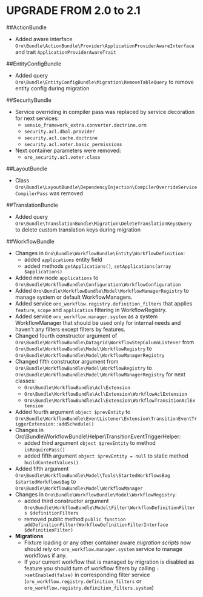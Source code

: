 UPGRADE FROM 2.0 to 2.1
========================

##ActionBundle
- Added aware interface `Oro\Bundle\ActionBundle\Provider\ApplicationProviderAwareInterface` and trait `ApplicationProviderAwareTrait`

##EntityConfigBundle
- Added query `Oro\Bundle\EntityConfigBundle\Migration\RemoveTableQuery` to remove entity config during migration

##SecurityBundle
- Service overriding in compiler pass was replaced by service decoration for next services:
    - `sensio_framework_extra.converter.doctrine.orm`
    - `security.acl.dbal.provider`
    - `security.acl.cache.doctrine`
    - `security.acl.voter.basic_permissions`
- Next container parameters were removed:
    - `oro_security.acl.voter.class`

##LayoutBundle
- Class `Oro\Bundle\LayoutBundle\DependencyInjection\CompilerOverrideServiceCompilerPass` was removed

##TranslationBundle
- Added query `Oro\Bundle\TranslationBundle\Migration\DeleteTranslationKeysQuery` to delete custom translation keys during migration

##WorkflowBundle
- Changes in `Oro\Bundle\WorkflowBundle\Entity\WorkflowDefinition`:
  * added `applications` entity field
  * added methods `getApplications()`, `setApplications(array $applications)`
- Added new node `applications` to `Oro\Bundle\WorkflowBundle\Configuration\WorkflowConfiguration`
- Added `Oro\Bundle\WorkflowBundle\Model\WorkflowManagerRegistry` to manage system or default WorkflowManagers.
- Added service `oro_workflow.registry.definition_filters` that applies `feature`, `scope` and `application` filtering in WorkflowRegistry.
- Added service `oro_workflow.manager.system` as a system WorkflowManager that should be used only for internal needs and haven't any filters except filters by features.
- Changed fourth constructor argument of `Oro\Bundle\WorkflowBundle\Datagrid\WorkflowStepColumnListener` from `Oro\Bundle\WorkflowBundle\Model\WorkflowRegistry` to `Oro\Bundle\WorkflowBundle\Model\WorkflowManagerRegistry`
- Changed fifth constructor argument from `Oro\Bundle\WorkflowBundle\Model\WorkflowRegistry` to `Oro\Bundle\WorkflowBundle\Model\WorkflowManagerRegistry` for next classes:
  * `Oro\Bundle\WorkflowBundle\Acl\Extension` 
  * `Oro\Bundle\WorkflowBundle\Acl\Extension\WorkflowAclExtension`
  * `Oro\Bundle\WorkflowBundle\Acl\Extension\WorkflowTransitionAclExtension`
- Added fourth argument `object $prevEntity` to `Oro\Bundle\WorkflowBundle\EventListener\Extension\TransitionEventTriggerExtension::addSchedule()`
- Changes in Oro\Bundle\WorkflowBundle\Helper\TransitionEventTriggerHelper:
  * added third argument `object $prevEntity` to method `isRequirePass()`
  * added fifth argument `object $prevEntity = null` to static method `buildContextValues()`
- Added fifth argument `Oro\Bundle\WorkflowBundle\Model\Tools\StartedWorkflowsBag $startedWorkflowsBag` to `Oro\Bundle\WorkflowBundle\Model\WorkflowManager`
- Changes in `Oro\Bundle\WorkflowBundle\Model\WorkflowRegistry`:
  * added third constructor argument `Oro\Bundle\WorkflowBundle\Model\Filter\WorkflowDefinitionFilters $definitionFilters`
  * removed public method `public function addDefinitionFilter(WorkflowDefinitionFilterInterface $definitionFilter)`
- **Migrations**
    - Fixture loading or any other container aware *migration scripts* now should rely on `oro_workflow.manager.system` service to manage workflows if any.
    - If your current workflow that is managed by migration is disabled as feature you should turn of workflow filters by calling 
        `->setEnabled(false)` in corresponding filter service (`oro_workflow.registry.definition_filters` or `oro_workflow.registry.definition_filters.system`)  